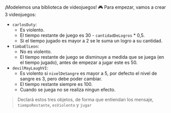 ¡Modelemos una biblioteca de videojuegos! :video_game: Para empezar, vamos a crear 3 videojuegos:

* `carlosDuty`:
    * Es violento.
    * El tiempo restante de juego es 30 - `cantidadDeLogros` * 0,5.
    * Si el tiempo jugado es mayor a 2 se le suma un logro a su cantidad.
* `timbaElLeon`:
    * No es violento.
    * El tiempo restante de juego se disminuye a medida que se juega (en el tiempo jugado), antes de empezar a jugar este es 50.
* `devilMayLaughVI`:
    * Es violento si `nivelDeSangre` es mayor a 5, por defecto el nivel de sangre es 3, pero debe poder cambiar.
    * El tiempo restante siempre es 100.
    * Cuando se juega no se realiza ningun efecto.

> Declará estos tres objetos, de forma que entiendan los mensaje, `tiempoRestante`, `esViolento` y `jugar`